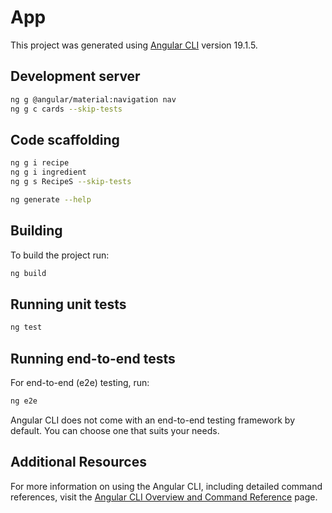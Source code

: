 # App

This project was generated using [Angular CLI](https://github.com/angular/angular-cli) version 19.1.5.

## Development server



```bash
ng g @angular/material:navigation nav
ng g c cards --skip-tests
```



## Code scaffolding


```bash
ng g i recipe
ng g i ingredient 
ng g s RecipeS --skip-tests

```



```bash
ng generate --help
```

## Building

To build the project run:

```bash
ng build
```



## Running unit tests


```bash
ng test
```

## Running end-to-end tests

For end-to-end (e2e) testing, run:

```bash
ng e2e
```

Angular CLI does not come with an end-to-end testing framework by default. You can choose one that suits your needs.

## Additional Resources

For more information on using the Angular CLI, including detailed command references, visit the [Angular CLI Overview and Command Reference](https://angular.dev/tools/cli) page.
